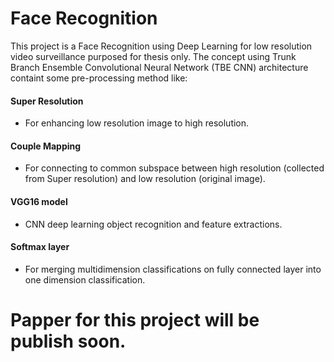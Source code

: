 # Face Recognition

This project is a Face Recognition using Deep Learning for low resolution video surveillance purposed for thesis only. The concept using Trunk Branch Ensemble Convolutional Neural Network (TBE CNN) architecture containt some pre-processing method like:

#### Super Resolution

- For enhancing low resolution image to high resolution.

#### Couple Mapping

- For connecting to common subspace between high resolution (collected from Super resolution) and low resolution (original image).

#### VGG16 model

- CNN deep learning object recognition and feature extractions.

#### Softmax layer

- For merging multidimension classifications on fully connected layer into one dimension classification.

# Papper for this project will be publish soon.
